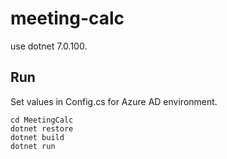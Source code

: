 # meeting-calc

use dotnet 7.0.100.

## Run

Set values in Config.cs for Azure AD environment.

```
cd MeetingCalc
dotnet restore
dotnet build
dotnet run
```
